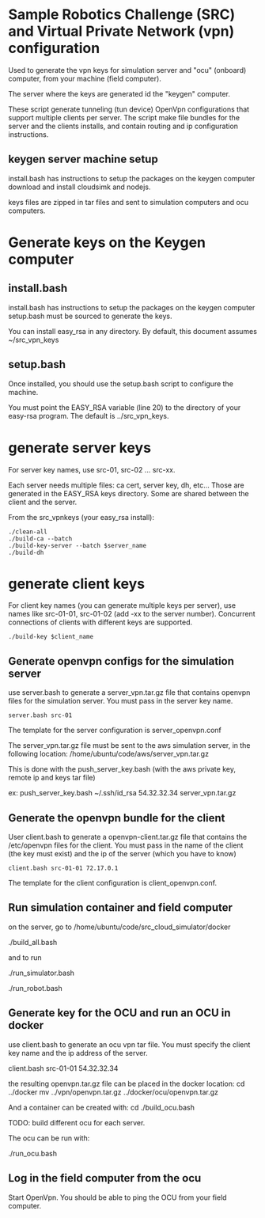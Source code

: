 
# Sample Robotics Challenge (SRC) and Virtual Private Network (vpn) configuration

Used to generate the vpn keys for simulation server and "ocu" (onboard) computer, from
your machine (field computer).

The server where the keys are generated id the "keygen" computer.

These script generate tunneling (tun device) OpenVpn configurations that support multiple clients
per server. The script make file bundles for the server and the clients installs, and contain
routing and ip configuration instructions.

## keygen server machine setup

install.bash has instructions to setup the packages on the keygen computer
download and install cloudsimk and nodejs.


keys files are zipped in tar files and sent to simulation computers and ocu computers.

# Generate keys on the Keygen computer

## install.bash ##

install.bash has instructions to setup the packages on the keygen computer
setup.bash must be sourced to generate the keys.

You can install easy_rsa in any directory. By default, this document assumes
~/src_vpn_keys

## setup.bash ##

Once installed, you should use the setup.bash script to configure the machine.

You must point the EASY_RSA
variable (line 20) to the directory of your easy-rsa program. The default
is ../src_vpn_keys.

# generate server keys #

For server key names, use src-01, src-02 ... src-xx.

Each server needs multiple files: ca cert, server key, dh, etc... Those are
generated in the EASY_RSA keys directory. Some are shared between the client and the server.

From the src_vpnkeys (your easy_rsa install):
~~~
./clean-all
./build-ca --batch
./build-key-server --batch $server_name
./build-dh
~~~

# generate client keys #

For client key names (you can generate multiple keys per server), use  names like src-01-01, src-01-02 (add -xx to
the server number). Concurrent connections of clients with different keys are supported.
~~~
./build-key $client_name
~~~

## Generate openvpn configs for the simulation server ##

use server.bash to generate a server_vpn.tar.gz file that contains openvpn files for the simulation server.
You must pass in the server key name.

`server.bash src-01`

The template for the server configuration is server_openvpn.conf

The server_vpn.tar.gz file must be sent to the aws simulation server, in the following location:
/home/ubuntu/code/aws/server_vpn.tar.gz

This is done with the push_server_key.bash (with the aws private key, remote ip and keys tar file)

ex: push_server_key.bash ~/.ssh/id_rsa 54.32.32.34 server_vpn.tar.gz

## Generate the openvpn bundle for the client ##

User client.bash to generate a openvpn-client.tar.gz file that contains the /etc/openvpn files for the client.
You must pass in the name of the client (the key must exist) and the ip of the server (which you have to know)

`client.bash src-01-01 72.17.0.1`

The template for the client configuration is client_openvpn.conf.


## Run simulation container and field computer

on the server, go to
/home/ubuntu/code/src_cloud_simulator/docker

  ./build_all.bash

and to run

  ./run_simulator.bash

  ./run_robot.bash


## Generate key for the OCU and run an OCU in docker

use client.bash to generate an ocu vpn tar file. You must specify the client key name and
the ip address of the server.

  client.bash src-01-01 54.32.32.34

the resulting openvpn.tar.gz file can be placed in the docker location:
  cd ../docker
  mv ../vpn/openvpn.tar.gz ../docker/ocu/openvpn.tar.gz

And a container can be created with:
  cd ./build_ocu.bash

TODO: build different ocu for each server.

The ocu can be run with:

  ./run_ocu.bash


## Log in the field computer from the ocu

Start OpenVpn. You should be able to ping the OCU from your field computer.

